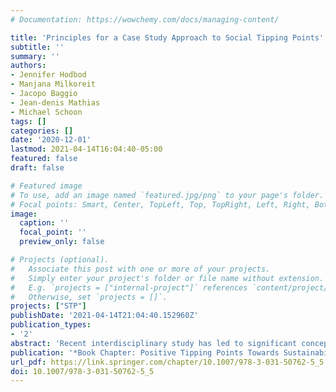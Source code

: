 ```yaml
---
# Documentation: https://wowchemy.com/docs/managing-content/

title: 'Principles for a Case Study Approach to Social Tipping Points'
subtitle: ''
summary: ''
authors:
- Jennifer Hodbod
- Manjana Milkoreit
- Jacopo Baggio
- Jean-denis Mathias
- Michael Schoon
tags: []
categories: []
date: '2020-12-01'
lastmod: 2021-04-14T16:04:40-05:00
featured: false
draft: false

# Featured image
# To use, add an image named `featured.jpg/png` to your page's folder.
# Focal points: Smart, Center, TopLeft, Top, TopRight, Left, Right, BottomLeft, Bottom, BottomRight.
image:
  caption: ''
  focal_point: ''
  preview_only: false

# Projects (optional).
#   Associate this post with one or more of your projects.
#   Simply enter your project's folder or file name without extension.
#   E.g. `projects = ["internal-project"]` references `content/project/deep-learning/index.md`.
#   Otherwise, set `projects = []`.
projects: ["STP"]
publishDate: '2021-04-14T21:04:40.152960Z'
publication_types:
- '2'
abstract: 'Recent interdisciplinary study has led to significant conceptual advances and a broad empirical evidence base for ecological and climate tipping points. However, the literature has yet to present convincing empirical case studies of social tipping, as the data-driven identification of social tipping points remains a challenge. Arguing that the barriers to such empirical research are largely methodological in nature, we develop methodological guidance to identify social tipping processes in social-ecological system case studies, based on four key elements—multiple stable states, self-reinforcing feedback dynamics, abruptness, and limited reversibility. We apply our approach to food system changes linked to the Flint Water Crisis between 2010 and 2020. We identify seven principles that can simultaneously serve as a seven-step process for social tipping point analysis in any social-ecological system. We highlight two major challenges: the limited availability of high quality, longitudinal social data, and the possibility that value-driven social processes tend to curb abruptness and non-linear change. Utilizing the seven principles to study historical, ongoing, or anticipated cases of social tipping processes could facilitate a deeper understanding of the conditions and limitations of non-linear social change and, therefore, inform efforts to facilitate change towards more sustainable futures.'
publication: '*Book Chapter: Positive Tipping Points Towards Sustainability *'
url_pdf: https://link.springer.com/chapter/10.1007/978-3-031-50762-5_5
doi: 10.1007/978-3-031-50762-5_5
---
```

